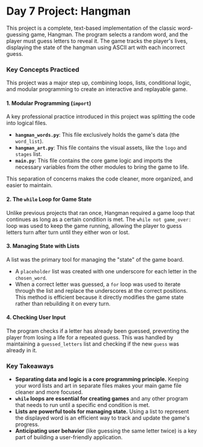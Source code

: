 # Day 7 Project: Hangman

This project is a complete, text-based implementation of the classic word-guessing game, Hangman. The program selects a random word, and the player must guess letters to reveal it. The game tracks the player's lives, displaying the state of the hangman using ASCII art with each incorrect guess.

### Key Concepts Practiced

This project was a major step up, combining loops, lists, conditional logic, and modular programming to create an interactive and replayable game.

#### 1. Modular Programming (`import`)

A key professional practice introduced in this project was splitting the code into logical files.

* **`hangman_words.py`**: This file exclusively holds the game's data (the `word_list`).
* **`hangman_art.py`**: This file contains the visual assets, like the `logo` and `stages` list.
* **`main.py`**: This file contains the core game logic and imports the necessary variables from the other modules to bring the game to life.

This separation of concerns makes the code cleaner, more organized, and easier to maintain.

#### 2. The `while` Loop for Game State

Unlike previous projects that ran once, Hangman required a game loop that continues as long as a certain condition is met. The `while not game_over:` loop was used to keep the game running, allowing the player to guess letters turn after turn until they either won or lost.

#### 3. Managing State with Lists

A list was the primary tool for managing the "state" of the game board.

* A `placeholder` list was created with one underscore for each letter in the `chosen_word`.
* When a correct letter was guessed, a `for` loop was used to iterate through the list and replace the underscores at the correct positions. This method is efficient because it directly modifies the game state rather than rebuilding it on every turn.

#### 4. Checking User Input

The program checks if a letter has already been guessed, preventing the player from losing a life for a repeated guess. This was handled by maintaining a `guessed_letters` list and checking if the new `guess` was already in it.

### Key Takeaways

* **Separating data and logic is a core programming principle.** Keeping your word lists and art in separate files makes your main game file cleaner and more focused.
* **`while` loops are essential for creating games** and any other program that needs to run until a specific end condition is met.
* **Lists are powerful tools for managing state.** Using a list to represent the displayed word is an efficient way to track and update the game's progress.
* **Anticipating user behavior** (like guessing the same letter twice) is a key part of building a user-friendly application.